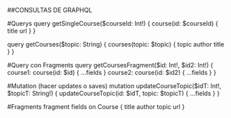 
##CONSULTAS DE GRAPHQL

#Querys
query getSingleCourse($courseId: Int!) {
  course(id: $courseId) {
    title
    url
  }
}

query getCourses($topic: String) {
  courses(topic: $topic) {
    topic
    author
    title
  }
}

#Query con Fragments
query getCoursesFragment($id: Int!, $id2: Int!) {
  course1: course(id: $id) {
    ...fields
  }
  course2: course(id: $id2) {
    ...fields
  }
}

#Mutation (hacer updates o saves)
mutation updateCourseTopic($idT: Int!, $topicT: String!) {
  updateCourseTopic(id: $idT, topic: $topicT) {
    ...fields
  }
}

#Fragments
fragment fields on Course {
  title
  author
  topic
  url
}

